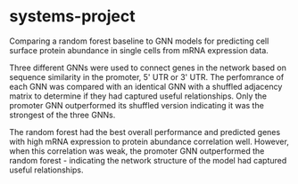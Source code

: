 # systems-project

Comparing a random forest baseline to GNN models for predicting cell surface protein abundance in single cells from mRNA expression data.

Three different GNNs were used to connect genes in the network based on sequence similarity in the promoter, 5' UTR or 3' UTR. The perfomrance of each GNN was compared with an identical GNN with a shuffled adjacency matrix to determine if they had captured useful relationships. Only the promoter GNN outperformed its shuffled version indicating it was the strongest of the three GNNs.

The random forest had the best overall performance and predicted genes with high mRNA expression to protein abundance correlation well. However, when this correlation was weak, the promoter GNN outperformed the random forest - indicating the network structure of the model had captured useful relationships. 
